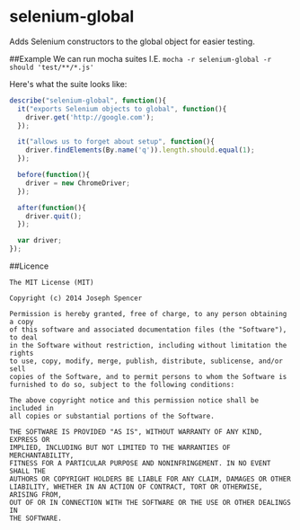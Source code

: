 selenium-global
===============

Adds Selenium constructors to the global object for easier testing.

##Example
We can run mocha suites I.E. `mocha -r selenium-global -r should 'test/**/*.js'`

Here's what the suite looks like:
````javascript
describe("selenium-global", function(){
  it("exports Selenium objects to global", function(){
    driver.get('http://google.com');
  });

  it("allows us to forget about setup", function(){
    driver.findElements(By.name('q')).length.should.equal(1);
  });

  before(function(){
    driver = new ChromeDriver;
  });

  after(function(){
    driver.quit();
  });

  var driver;
});
````

##Licence
````
The MIT License (MIT)

Copyright (c) 2014 Joseph Spencer

Permission is hereby granted, free of charge, to any person obtaining a copy
of this software and associated documentation files (the "Software"), to deal
in the Software without restriction, including without limitation the rights
to use, copy, modify, merge, publish, distribute, sublicense, and/or sell
copies of the Software, and to permit persons to whom the Software is
furnished to do so, subject to the following conditions:

The above copyright notice and this permission notice shall be included in
all copies or substantial portions of the Software.

THE SOFTWARE IS PROVIDED "AS IS", WITHOUT WARRANTY OF ANY KIND, EXPRESS OR
IMPLIED, INCLUDING BUT NOT LIMITED TO THE WARRANTIES OF MERCHANTABILITY,
FITNESS FOR A PARTICULAR PURPOSE AND NONINFRINGEMENT. IN NO EVENT SHALL THE
AUTHORS OR COPYRIGHT HOLDERS BE LIABLE FOR ANY CLAIM, DAMAGES OR OTHER
LIABILITY, WHETHER IN AN ACTION OF CONTRACT, TORT OR OTHERWISE, ARISING FROM,
OUT OF OR IN CONNECTION WITH THE SOFTWARE OR THE USE OR OTHER DEALINGS IN
THE SOFTWARE.
````
